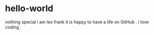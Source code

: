 # hello-world
nothing special
i am leo frank
it is happy to have a life on GitHub .
i love coding .
